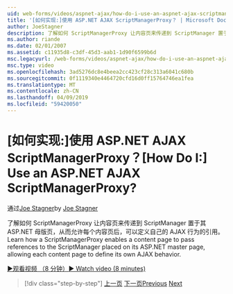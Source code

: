 ```yaml
---
uid: web-forms/videos/aspnet-ajax/how-do-i-use-an-aspnet-ajax-scriptmanagerproxy
title: '[如何实现:]使用 ASP.NET AJAX ScriptManagerProxy？ | Microsoft Docs'
author: JoeStagner
description: 了解如何 ScriptManagerProxy 让内容页来传递到 ScriptManager 置于其 ASP.NET 母版页，从而允许每个内容页 t 引用...
ms.author: riande
ms.date: 02/01/2007
ms.assetid: c11935d8-c3df-45d3-aab1-1d90f6599b6d
msc.legacyurl: /web-forms/videos/aspnet-ajax/how-do-i-use-an-aspnet-ajax-scriptmanagerproxy
msc.type: video
ms.openlocfilehash: 3ad5276dc8e4beea2cc423cf28c313a6041c680b
ms.sourcegitcommit: 0f1119340e4464720cfd16d0ff15764746ea1fea
ms.translationtype: MT
ms.contentlocale: zh-CN
ms.lasthandoff: 04/09/2019
ms.locfileid: "59420050"
---
```

# <a name="how-do-i-use-an-aspnet-ajax-scriptmanagerproxy"></a><span data-ttu-id="9008e-104">[如何实现:]使用 ASP.NET AJAX ScriptManagerProxy？</span><span class="sxs-lookup"><span data-stu-id="9008e-104">[How Do I:] Use an ASP.NET AJAX ScriptManagerProxy?</span></span>

<span data-ttu-id="9008e-105">通过[Joe Stagner](https://github.com/JoeStagner)</span><span class="sxs-lookup"><span data-stu-id="9008e-105">by [Joe Stagner](https://github.com/JoeStagner)</span></span>

<span data-ttu-id="9008e-106">了解如何 ScriptManagerProxy 让内容页来传递到 ScriptManager 置于其 ASP.NET 母版页，从而允许每个内容页后，可以定义自己的 AJAX 行为的引用。</span><span class="sxs-lookup"><span data-stu-id="9008e-106">Learn how a ScriptManagerProxy enables a content page to pass references to the ScriptManager placed on its ASP.NET master page, allowing each content page to define its own AJAX behavior.</span></span>

[<span data-ttu-id="9008e-107">&#9654;观看视频 （8 分钟）</span><span class="sxs-lookup"><span data-stu-id="9008e-107">&#9654; Watch video (8 minutes)</span></span>](https://channel9.msdn.com/Blogs/ASP-NET-Site-Videos/how-do-i-use-an-aspnet-ajax-scriptmanagerproxy)

> [!div class="step-by-step"]
> <span data-ttu-id="9008e-108">[上一页](how-do-i-use-the-aspnet-ajax-client-library-controls.md)
> [下一页](how-do-i-use-the-aspnet-ajax-roundedcorners-extender.md)</span><span class="sxs-lookup"><span data-stu-id="9008e-108">[Previous](how-do-i-use-the-aspnet-ajax-client-library-controls.md)
[Next](how-do-i-use-the-aspnet-ajax-roundedcorners-extender.md)</span></span>
